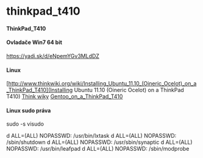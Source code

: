 # thinkpad_t410

#### ThinkPad_T410

#### Ovladače Win7 64 bit
https://yadi.sk/d/eNpemYGv3MLdDZ

#### Linux
[http://www.thinkwiki.org/wiki/Installing_Ubuntu_11.10_(Oineric_Ocelot)_on_a_ThinkPad_T410](Installing Ubuntu 11.10 (Oineric Ocelot) on a ThinkPad T410)
[Think wiky](http://www.thinkwiki.org/wiki/Category:T410|Category:T410)
[Gentoo_on_a_ThinkPad_T410](http://www.thinkwiki.org/wiki/Installing_Gentoo_on_a_ThinkPad_T410)

#### Linux sudo práva

sudo -s
visudo

d  ALL=(ALL) NOPASSWD: /usr/bin/lxtask
d  ALL=(ALL) NOPASSWD: /sbin/shutdown
d  ALL=(ALL) NOPASSWD: /usr/sbin/synaptic
d  ALL=(ALL) NOPASSWD: /usr/bin/leafpad
d  ALL=(ALL) NOPASSWD: /sbin/modprobe
